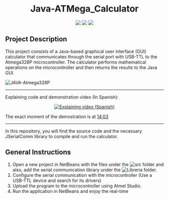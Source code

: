 <h1 align="center"> Java-ATMega_Calculator </h1>

<p align="center">
  <img src="https://img.shields.io/badge/Frontend-Java-orange"/> 
  <img src="https://img.shields.io/badge/Backend-C%20(Atmel%20Studio)-blue" />
  <img src="https://img.shields.io/badge/Microcontroller-Atmega328p-53e9dc" />
</p>

## Project Description

This project consists of a Java-based graphical user interface (GUI) calculator that communicates through the serial port with USB-TTL to the Atmega328P microcontroller. The calculator performs mathematical operations on the microcontroller and then returns the results to the Java GUI.

![JAVA-Atmega328P](https://github.com/JosueCordero/Java-ATMega_Calculator/assets/97249861/006febfd-be38-4b54-97a9-93875903182f)

---
Explaining code and demonstration video (In Spanish):

<p align="center">
  <a href="https://youtu.be/SWOTswg0R6U">
    <img src="https://markdown-videos.vercel.app/youtube/SWOTswg0R6U" alt="Explaining video (Spanish)" />
  </a>  
</p>

The exact moment of the demostration is at [14:03](https://youtu.be/SWOTswg0R6U?t=843)

---

In this repository, you will find the source code and the necessary JSerialComm library to compile and run the calculator. 

## General Instructions

1. Open a new project in NetBeans with the files under the ![src folder](https://github.com/JosueCordero/Java-ATMega_Calculator/tree/main/Calculadora_v_commSerial/src/calculadora_v_commserial) and also, add the serial communication  library under the ![Libreria folder](https://github.com/JosueCordero/Java-ATMega_Calculator/tree/main/Calculadora_v_commSerial/Librerias).
2. Configure the serial communication with the microcontroller (Use a USB-TTL device and search for its drivers)
3. Upload the program to the microcontroller using Atmel Studio.
4. Run the application in NetBeans and enjoy the real-time

